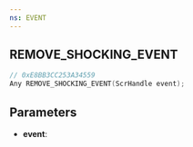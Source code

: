 ```yaml
---
ns: EVENT
---
```

## REMOVE_SHOCKING_EVENT

```c
// 0xE8BB3CC253A34559
Any REMOVE_SHOCKING_EVENT(ScrHandle event);
```

## Parameters
* **event**:
